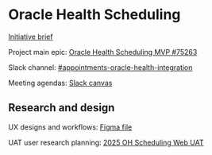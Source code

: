 # Oracle Health Scheduling

[Initiative brief](https://github.com/department-of-veterans-affairs/va.gov-team/blob/master/products/health-care/appointments/va-online-scheduling/initiatives/2025-oracle-health-scheduling/oracle-health-scheduling-initiative-brief.md)

Project main epic: [Oracle Health Scheduling MVP #75263](https://github.com/department-of-veterans-affairs/va.gov-team/issues/75263)

Slack channel: [#appointments-oracle-health-integration](https://dsva.slack.com/archives/C062LRFAX7S)

Meeting agendas: [Slack canvas](https://dsva.slack.com/docs/T03FECE8V/F08J02JV19D)

## Research and design

UX designs and workflows: [Figma file](https://www.figma.com/design/EHR9zBpGnAgc7bHqeIGEoT/OH-Scheduling-MVP-%7C-Appointments-FE?node-id=8124-12781&p=f&t=URa0Sq0wiPBS9jSc-0)

UAT user research planning: [2025 OH Scheduling Web UAT](https://github.com/department-of-veterans-affairs/va.gov-team/tree/master/products/health-care/appointments/va-online-scheduling/research/2025-oh-scheduling-web-uat)
